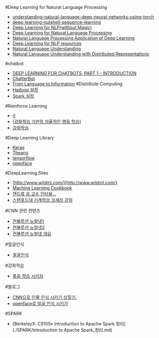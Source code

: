 #Deep Learning for Natural Language Processing
- [understanding-natural-language-deep-neural-networks-using-torch](https://devblogs.nvidia.com/parallelforall/understanding-natural-language-deep-neural-networks-using-torch/)
- [deep-learning-nutshell-sequence-learning](https://devblogs.nvidia.com/parallelforall/deep-learning-nutshell-sequence-learning/)
- [Deep Learning for NLP(without Magic)](./nlp/socher-lxmls.pdf)
- [Deep Learning for Natural Language Processing](./nlp/2009_tutorial_nips.pdf)
- [Natural Language Processing Application of Deep Learning](./nlp/nlp.pdf)
- [Deep Learning for NLP resources](https://github.com/andrewt3000/DL4NLP/blob/master/README.md)
- [Natural Language Understanding](http://www.inf.ed.ac.uk/teaching/courses/nlu/lectures.html)
- [Natural Language Understanding with Distributed Representations](http://www.kyunghyuncho.me/home/courses/ds-ga-3001-fall-2015)

#chatbot
- [DEEP LEARNING FOR CHATBOTS, PART 1 – INTRODUCTION](http://www.wildml.com/2016/04/deep-learning-for-chatbots-part-1-introduction/)
- [ChatterBot](https://github.com/gunthercox/ChatterBot)
- [From Language to Information](./chatbot/chatbot.pdf)
#Distribute Computing
- [Hadoop 설정](./distribute/hadoop_config.md)
- [Spark 설정](./distribute/spark_config.md)

#Reinforce Learning 
- [rl](https://github.com/aikorea/awesome-rl)
- [[강화학습 기반의 자율적인 행동 학습]](http://www.gameai.net/Article/RLAgent/RLAgent.htm)
- [강화학습](http://solarisailab.com/archives/57)

#Deep Learning Library
- [Keras](./keras/README.md)
- [Theano](./Theano/README.MD)
- [tensorflow](./tensorflow/README.MD)
- [openface](./openface/README.md)

#DeepLearning Sites 
- [http://www.wildml.com/](http://www.wildml.com/)
- [Machine Learning Cookbook](https://www.gitbook.com/book/bigaidream/subsets_ml_cookbook/details)
- [앤드류 응 교수 인터뷰...](http://events.technologyreview.com/emtech/digital/16/video/watch/andrew-ng-deep-learning/)
- [스탠포드대 기계학습 코세라 강의](https://www.coursera.org/learn/machine-learning/home/welcome)

#CNN 관련 컨텐츠
- [컨불루션 뉴럴넷1](http://t-robotics.blogspot.kr/2016/05/convolutional-neural-network_31.html#.V1ZrWpOLSlM)
- [컨불루션 뉴럴넷2](http://keunwoochoi.blogspot.kr/2015/07/convolutional-neural-network.html)
- [컨불루션 뉴럴넷 개요](http://keunwoochoi.blogspot.kr/search/label/CNNs)

#얼굴인식
- [얼굴인식](./faceRecon/contents.md)

#강화학습
- [퐁을 학습 시키자](http://keunwoochoi.blogspot.kr/2016/06/andrej-karpathy.html)

#블로그 
- [CNN으로 인물 인식 시키기 삽질기.](./blog/post1/contents.md)
- [openface로 얼굴 인식 시키기](./blog/post3/content.md)

#SPARK
- [BerkeleyX: CS105x Introduction to Apache Spark 정리](./SPARK/Introduction to Apache Spark_정리.md)

